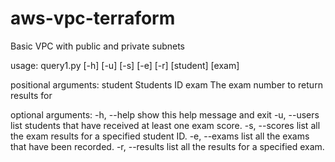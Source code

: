 # aws-vpc-terraform
Basic VPC with public and private subnets

  usage: query1.py [-h] [-u] [-s] [-e] [-r] [student] [exam]

  positional arguments:
    student        Students ID
    exam           The exam number to return results for


  optional arguments:
	-h, --help     show this help message and exit
	-u, --users    list students that have received at least one exam score.
	-s, --scores   list all the exam results for a specified student ID.
	-e, --exams    list all the exams that have been recorded.
	-r, --results  list all the results for a specified exam.
